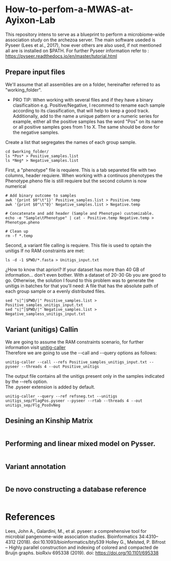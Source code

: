# How-to-perfom-a-MWAS-at-Ayixon-Lab
This repository intens to serve as a blueprint to perform a microbiome-wide association study on the archezoa server.
The main software useded is Pyseer (Lees et al., 2017), how ever others are also used, if not mentioned all are is installed on $PATH.
For further Pyseer information refer to : https://pyseer.readthedocs.io/en/master/tutorial.html 

## Prepare input files

We'll assume that all assemblies are on a folder, hereinafter referred to as "working_folder".
* PRO TIP:
When working with several files and if they have a binary clasificaition e.g. Positive/Negative, I recommed to rename each sample according to its classification, that will help to keep a good track.
Additionally, add to the name a unique pattern or a numeric series for example, either all the positive samples has the word "Pos" on its name or all positive samples goes from 1 to X.
The same should be done for the negative samples.

Create a list that segregates the names of each group sample.
```
cd $working_folder/
ls *Pos* > Positive_samples.list
ls *Neg* > Negative_samples.list
```

First, a "phenotype" file is requiere. This is a tab separeted file with two columns, header requiere.
When working with a continuos phenotypes the Phenotype.pheno file is still requiere but the second column is now numerical
```
# Add binary outcome to samples
awk '{print $0"\t"1}' Positive_samples.list > Positive.temp
awk '{print $0"\t"0}' Negative_samples.list > Negative.temp

# Concatenate and add header (Sample and Phenotype) customizable. 
echo -e "Sample\tPhenotype" | cat - Positive.temp Negative.temp > Phenotype.pheno

# Clean up
rm -f *.temp
```

Second, a variant file calling is requiere. This file is used to optain the unitigs
If no RAM constraints are met:
```
ls -d -1 $PWD/*.fasta > Unitigs_input.txt
```
¿How to know that apriori? 
If your dataset has more than 40 GB of information... don't even bother. 
With a dataset of 20-30 Gb you are good to go. 
Otherwise, the solution I found to this problem was to generate the unitigs in batches for that you'll need:
A file that has the absolute path of each group sample or a evenly distributed files. 
```
sed "s|^|$PWD/|" Positive_samples.list > Positive_samples_unitigs_input.txt
sed "s|^|$PWD/|" Negative_samples.list > Negative_sampless_unitigs_input.txt
```
## Variant (unitigs) Callin 
We are going to assume the RAM constraints scenario, for further information visit [unitig-caller](https://github.com/bacpop/unitig-caller)  
Therefore we are going to use the --call and --query options as follows:
```
unitig-caller --call --refs Positive_samples_unitigs_input.txt --pyseer --threads 4 --out Positive_unitigs
```
The output file contains all the unitigs present only in the samples indicated by the --refs option.  
The .pyseer extension is added by default.  


```
unitig-caller --query --ref refsneg.txt --unitigs unitigs_sep/FlagPos.pyseer --pyseer --rtab --threads 4 --out unitigs_sep/Flg_PosOvNeg
```
## Desining an Kinship Matrix 
```
```
## Performing and linear mixed model on Pysser.
```
```
## Variant annotation
```
```
## De novo constructing a database reference
```
```

# References
Lees, John A., Galardini, M., et al. pyseer: a comprehensive tool for microbial pangenome-wide association studies. 
Bioinformatics 34:4310–4312 (2018). doi:10.1093/bioinformatics/bty539 
Holley G., Melsted, P. Bifrost – Highly parallel construction and indexing of colored and compacted de Bruijn graphs. 
bioRxiv 695338 (2019). doi: https://doi.org/10.1101/695338 


